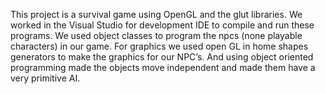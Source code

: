 This project is a survival game using OpenGL and the glut libraries. We worked in the Visual Studio for development IDE to compile and run these programs. We used object classes to program the npcs (none playable characters) in our game. For graphics we used open GL in home shapes generators to make the graphics for our NPC’s. And using object oriented programming made the objects move independent and made them have a very primitive AI. 
